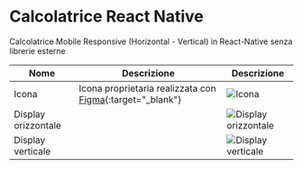 # Calcolatrice React Native

Calcolatrice Mobile Responsive (Horizontal - Vertical) in React-Native senza librerie esterne




| Nome | Descrizione | Descrizione|
|------------------------|------------------------|------------------------|
| Icona     | Icona proprietaria realizzata con [Figma](https://www.figma.com/){:target="_blank"}    |![Icona](https://github.com/vittorioPiotti/Calcolatrice-React-Native/blob/main/icon.png)   |
| Display orizzontale      |  |![Display orizzontale](https://github.com/vittorioPiotti/Calcolatrice-React-Native/blob/main/calc_screenshot_horizontal.png)    |
| Display verticale      ||![Display verticale](https://github.com/vittorioPiotti/Calcolatrice-React-Native/blob/main/calc_screenshot_vertical.png)      |
